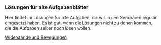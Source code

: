 ### Lösungen für alte Aufgabenblätter
Hier findet ihr Lösungen für alte Aufgaben, die wir in den Seminaren regulär eingesetzt haben. Es ist gut, wenn die Lösungen nicht zu denen kommen, die die Aufgaben selber noch lösen wollen.

[Widerstände und Bewegungen](../task/tasksheets/widerstundbew.pdf)
